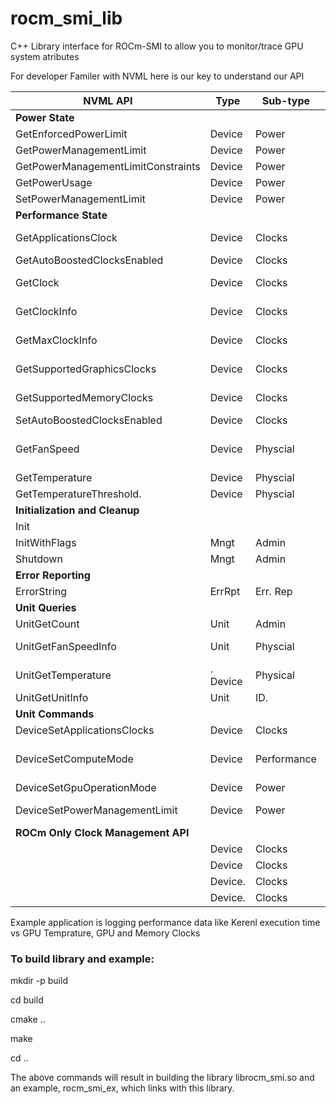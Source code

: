 # rocm_smi_lib

C++ Library interface for ROCm-SMI to allow you to monitor/trace GPU system atributes 

For developer Familer with NVML here is our key to understand our API 

| NVML API	| Type |	Sub-type	| Rocm-smi equivalent API  |
|-------------------|--------|---------------|-----------------------------------|
| **Power State**  | | | |	
| GetEnforcedPowerLimit|	Device	|Power|	rsmi_dev_power_cap_set() |
| GetPowerManagementLimit|	Device	|Power	|rsmi_dev_power_cap_get() |
| GetPowerManagementLimitConstraints|	Device|	Power|	rsmi_dev_power_cap_range_get()|
| GetPowerUsage|	Device| Power | rsmi_dev_power_ave_get()|
| SetPowerManagementLimit |	Device	| Power| rsmi_dev_power_cap_set()|
| **Performance State**  | | | |	
| GetApplicationsClock	| Device |Clocks |	rsmi_dev_get_gpu_sys_freq() rsmi_dev_get_mem_sys_freq()|
| GetAutoBoostedClocksEnabled |	Device	|Clocks| rsmi_dev_perf_level_get()|
| GetClock	|Device	|Clocks	 |rsmi_dev_get_gpu_sys_freq(). rsmi_dev_get_mem_sys_freq()|
| GetClockInfo | 	Device	| Clocks	| rsmi_dev_get_gpu_sys_freq(),  rsmi_dev_get_mem_sys_freq()|
| GetMaxClockInfo | Device	| Clocks	| rsmi_dev_get_gpu_sys_freq(),  rsmi_dev_get_mem_sys_freq()|
| GetSupportedGraphicsClocks|	Device |	Clocks|	rsmi_dev_get_gpu_sys_freq(), rsmi_dev_get_mem_sys_freq()|
| GetSupportedMemoryClocks	|Device| Clocks |rsmi_dev_get_gpu_sys_freq() rsmi_dev_get_mem_sys_freq()|
| SetAutoBoostedClocksEnabled|	Device|	Clocks | rsmi_dev_perf_level_set() |
| GetFanSpeed	| Device | Physcial | rsmi_dev_mon_get_fan_speed() rsmi_dev_mon_get_max_fan_speed()  rsmi_dev_fan_rpms_get() |
| GetTemperature |	Device	|Physcial |	rsmi_dev_temp_metric_get() |
| GetTemperatureThreshold. |	Device	| Physcial | rsmi_dev_temp_metric_get()|
| **Initialization and Cleanup**	| | | |	
| Init	| | | |
| InitWithFlags | Mngt | Admin | rsmi_init() |
| Shutdown| Mngt | 	Admin	 |rsmi_shut_down() |
|**Error Reporting** | | | |		
| ErrorString |	ErrRpt	 |Err. Rep  | rsmi_status_string()  |
| **Unit Queries**	| | | |		
| UnitGetCount  |Unit | Admin | rsmi_num_monitor_devices()  |
| UnitGetFanSpeedInfo | Unit | Physcial | rsmi_dev_fan_rpms_get(), rsmi_dev_van_speed_get() |
| UnitGetTemperature |. Device | Physical | rsmi_dev_temp_metric_get() |
| UnitGetUnitInfo| 	Unit |ID. | rsmi_dev_id_get() (device ID) | 
| **Unit Commands**	| | | |		
| DeviceSetApplicationsClocks |	Device | Clocks| rsmi_dev_gpu_clk_freq_set() |
| DeviceSetComputeMode |	Device | Performance | rsmi_dev_power_profile_set() rsmi_dev_gpu_clk_freq_set() rsmi_dev_perf_level_set() |
| DeviceSetGpuOperationMode|	Device |	Power | rsmi_dev_power_profile_set()|
| DeviceSetPowerManagementLimit	| Device |	Power | rsmi_dev_power_cap_set() rsmi_dev_power_profile_set()|
| **ROCm Only Clock Management API**	| | | 
|	| Device |	Clocks	| rsmi_dev_perf_level_get() |
|	| Device |	Clocks| rsmi_dev_perf_level_set() |
|	| Device. |	Clocks	| rsmi_dev_overdrive_level_get() |
|	| Device. |	Clocks |	rsmi_dev_overdrive_level_set() |

Example application is logging performance data like Kerenl execution time  vs GPU Temprature,  GPU and Memory Clocks 

### To build library and example:
mkdir -p build

cd build

cmake ..

make

cd ..

The above commands will result in building the library librocm_smi.so and
an example, rocm_smi_ex, which links with this library.


